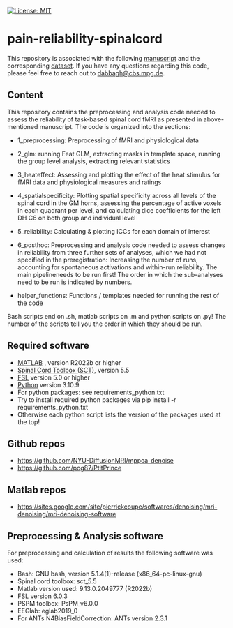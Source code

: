 [![License: MIT](https://img.shields.io/badge/License-MIT-yellow.svg)](https://opensource.org/licenses/MIT)

# pain-reliability-spinalcord
This repository is associated with the following [manuscript](https://www.biorxiv.org/content/10.1101/2023.12.22.572825v1) and the corresponding [dataset](https://openneuro.org/datasets/ds004926). If you have any questions regarding this code, please feel free to reach out to dabbagh@cbs.mpg.de.

## Content
This repository contains the preprocessing and analysis code needed to assess the reliability of task-based spinal cord fMRI as presented in above-mentioned manuscript. The code is organized into the sections: 
* 1_preprocessing: Preprocessing of fMRI and physiological data
* 2_glm: running Feat GLM, extracting masks in template space, running the group level analysis, extracting relevant statistics
* 3_heateffect: Assessing and plotting the effect of the heat stimulus for fMRI data and physiological measures and ratings
* 4_spatialspecificity: Plotting spatial specificity across all levels of the spinal cord in the GM horns, assessing the percentage of active voxels in each quadrant per level, and calculating dice coefficients for the left DH C6 on both group and individual level
* 5_reliability: Calculating & plotting ICCs for each domain of interest
* 6_posthoc: Preprocessing and analysis code needed to assess changes in reliability from three further sets of analyses, which we had not specified in the preregistration: Increasing the number of runs, accounting for spontaneous activations and within-run reliability. The main pipelineneeds to be run first! The order in which the sub-analyses need to be run is indicated by numbers.

* helper_functions: Functions / templates needed for running the rest of the code

Bash scripts end on .sh, matlab scripts on .m and python scripts on .py! The number of the scripts tell you the order in which they should be run.

## Required software
* [MATLAB](https://de.mathworks.com/products/matlab.html) , version R2022b or higher
* [Spinal Cord Toolbox (SCT)](https://spinalcordtoolbox.com/index.html), version 5.5
* [FSL](https://fsl.fmrib.ox.ac.uk/fsl/fslwiki/FSL) version 5.0 or higher
* [Python](https://www.python.org/) version 3.10.9
* For python packages: see requirements_python.txt
* Try to install required python packages via pip install -r requirements_python.txt
* Otherwise  each python script lists the version of the packages used at the top!

## Github repos
* https://github.com/NYU-DiffusionMRI/mppca_denoise
* https://github.com/pog87/PtitPrince

## Matlab repos
* https://sites.google.com/site/pierrickcoupe/softwares/denoising/mri-denoising/mri-denoising-software

## Preprocessing & Analysis software
For preprocessing and calculation of results the following software was used:
* Bash: GNU bash, version 5.1.4(1)-release (x86_64-pc-linux-gnu)
* Spinal cord toolbox: sct_5.5
* Matlab version used: 9.13.0.2049777 (R2022b)
* FSL version 6.0.3
* PSPM toolbox: PsPM_v6.0.0
* EEGlab: eglab2019_0
* For ANTs N4BiasFieldCorrection: ANTs version 2.3.1
